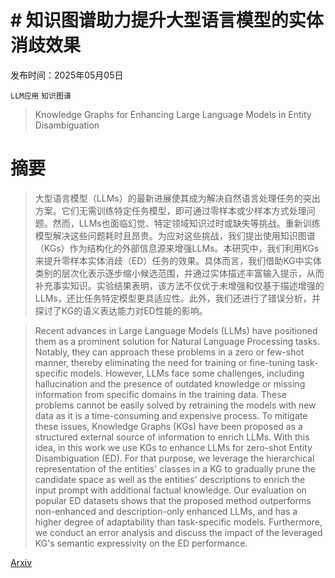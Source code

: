 # # 知识图谱助力提升大型语言模型的实体消歧效果

发布时间：2025年05月05日

`LLM应用` `知识图谱`

> Knowledge Graphs for Enhancing Large Language Models in Entity Disambiguation

# 摘要

> 大型语言模型（LLMs）的最新进展使其成为解决自然语言处理任务的突出方案。它们无需训练特定任务模型，即可通过零样本或少样本方式处理问题。然而，LLMs也面临幻觉、特定领域知识过时或缺失等挑战。重新训练模型解决这些问题耗时且昂贵。为应对这些挑战，我们提出使用知识图谱（KGs）作为结构化的外部信息源来增强LLMs。本研究中，我们利用KGs来提升零样本实体消歧（ED）任务的效果。具体而言，我们借助KG中实体类别的层次化表示逐步缩小候选范围，并通过实体描述丰富输入提示，从而补充事实知识。实验结果表明，该方法不仅优于未增强和仅基于描述增强的LLMs，还比任务特定模型更具适应性。此外，我们还进行了错误分析，并探讨了KG的语义表达能力对ED性能的影响。

> Recent advances in Large Language Models (LLMs) have positioned them as a prominent solution for Natural Language Processing tasks. Notably, they can approach these problems in a zero or few-shot manner, thereby eliminating the need for training or fine-tuning task-specific models. However, LLMs face some challenges, including hallucination and the presence of outdated knowledge or missing information from specific domains in the training data. These problems cannot be easily solved by retraining the models with new data as it is a time-consuming and expensive process. To mitigate these issues, Knowledge Graphs (KGs) have been proposed as a structured external source of information to enrich LLMs. With this idea, in this work we use KGs to enhance LLMs for zero-shot Entity Disambiguation (ED). For that purpose, we leverage the hierarchical representation of the entities' classes in a KG to gradually prune the candidate space as well as the entities' descriptions to enrich the input prompt with additional factual knowledge. Our evaluation on popular ED datasets shows that the proposed method outperforms non-enhanced and description-only enhanced LLMs, and has a higher degree of adaptability than task-specific models. Furthermore, we conduct an error analysis and discuss the impact of the leveraged KG's semantic expressivity on the ED performance.

[Arxiv](https://arxiv.org/abs/2505.02737)